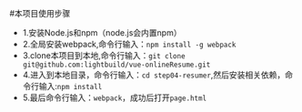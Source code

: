 #本项目使用步骤
- 1.安装Node.js和npm（node.js会内置npm）
- 2.全局安装webpack,命令行输入：`npm install -g webpack`
- 3.clone本项目到本地,命令行输入：`git clone git@github.com:lightbuild/vue-onlineResume.git`
- 4.进入到本地目录，命令行输入：`cd step04-resumer`,然后安装相关依赖，命令行输入:`npm install`
- 5.最后命令行输入：`webpack`，成功后打开`page.html`
